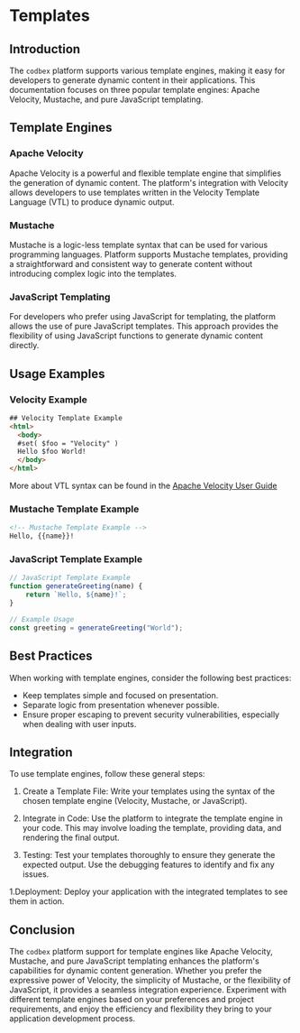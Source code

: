 # Templates

## Introduction

The `codbex` platform supports various template engines, making it easy for developers to generate dynamic content in their applications. This documentation focuses on three popular template engines: Apache Velocity, Mustache, and pure JavaScript templating.

## Template Engines

### Apache Velocity

Apache Velocity is a powerful and flexible template engine that simplifies the generation of dynamic content. The platform's integration with Velocity allows developers to use templates written in the Velocity Template Language (VTL) to produce dynamic output.

### Mustache

Mustache is a logic-less template syntax that can be used for various programming languages. Platform supports Mustache templates, providing a straightforward and consistent way to generate content without introducing complex logic into the templates.

### JavaScript Templating

For developers who prefer using JavaScript for templating, the platform allows the use of pure JavaScript templates. This approach provides the flexibility of using JavaScript functions to generate dynamic content directly.

## Usage Examples

### Velocity Example

```html
## Velocity Template Example
<html>
  <body>
  #set( $foo = "Velocity" )
  Hello $foo World!
  </body>
</html>
```

More about VTL syntax can be found in the [Apache Velocity User Guide](https://velocity.apache.org/engine/1.7/user-guide.html#hello-velocity-world)

### Mustache Template Example

```html
<!-- Mustache Template Example -->
Hello, {{name}}!
```

### JavaScript Template Example

```javascript
// JavaScript Template Example
function generateGreeting(name) {
    return `Hello, ${name}!`;
}

// Example Usage
const greeting = generateGreeting("World");
```

## Best Practices

When working with template engines, consider the following best practices:

* Keep templates simple and focused on presentation.
* Separate logic from presentation whenever possible.
* Ensure proper escaping to prevent security vulnerabilities, especially when dealing with user inputs.

## Integration

To use template engines, follow these general steps:

1. Create a Template File: Write your templates using the syntax of the chosen template engine (Velocity, Mustache, or JavaScript).

1. Integrate in Code: Use the platform to integrate the template engine in your code. This may involve loading the template, providing data, and rendering the final output.

1. Testing: Test your templates thoroughly to ensure they generate the expected output. Use the debugging features to identify and fix any issues.

1.Deployment: Deploy your application with the integrated templates to see them in action.

## Conclusion

The `codbex` platform support for template engines like Apache Velocity, Mustache, and pure JavaScript templating enhances the platform's capabilities for dynamic content generation. Whether you prefer the expressive power of Velocity, the simplicity of Mustache, or the flexibility of JavaScript, it provides a seamless integration experience. Experiment with different template engines based on your preferences and project requirements, and enjoy the efficiency and flexibility they bring to your application development process.